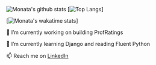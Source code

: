 
![Monata's github stats](https://github-stats-ecru.vercel.app/api?username=monata&count_private=true&theme=synthwave&show_icons=true&hide=stars)
[![Top Langs](https://github-stats-ecru.vercel.app/api/top-langs/?username=monata&layout=compact)]

[![Monata's wakatime stats](https://github-stats-ecru.vercel.app/api/wakatime?username=Monata)]

🔭 I’m currently working on building ProfRatings

🌱 I’m currently learning Django and reading Fluent Python

📫 Reach me on [LinkedIn](https://www.linkedin.com/in/monata)
